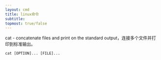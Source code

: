 ```yaml
---
layout: cmd
title: linux命令
subtitle: 
topmost: true/false
---
```


cat - concatenate files and print on the standard output，连接多个文件并打印到标准输出。

```shell
cat [OPTION]... [FILE]...
```
